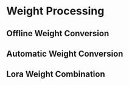 # Weight Processing

## Offline Weight Conversion

## Automatic Weight Conversion

## Lora Weight Combination
